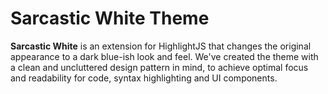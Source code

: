 # Sarcastic White Theme

**Sarcastic White** is an extension for HighlightJS that changes the original appearance to a dark blue-ish look and feel.
We've created the theme with a clean and uncluttered design pattern in mind, to achieve optimal focus and readability for code, syntax highlighting and UI components.
